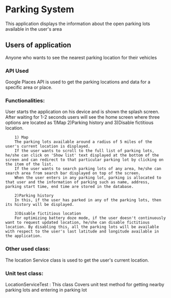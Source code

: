 # Parking System

This application displays the information about the open parking lots available in the user's area

## Users of application

Anyone who wants to see the nearest parking location for their vehicles

### API Used

Google Places API is used to get the parking locations and data for a specific area or place.

### Functionalities:

User starts the application on his device and is shown the splash screen.
After waiting for 1-2 seconds users will see the home screen where three options are located as
	1)Map
	2)Parking history and
	3)Disable fictitious location.

		1) Map
		The parking lots available around a radius of 5 miles of the user's current location is displayed.
		If the user wants to scroll to the full list of parking lots, he/she can click on 'Show list' text displayed at the bottom of the screen and can redirect to that particular parking lot by clicking on the item of the list.
		If the user wants to search parking lots of any area, he/she can search area from search bar displayed on top of the screen.
		When the user enters in any parking lot, parking is allocated to that user and the information of parking such as name, address, parking start time, end time are stored in the database.

		2)Parking history
		In this, if the user has parked in any of the parking lots, then its history will be displayed.

		3)Disable fictitious location
		For optimizing battery doze mode, if the user doesn't continuously want to request updated location, he/she can disable fictitious location. By disabling this, all the parking lots will be available with respect to the user's last latitude and longitude available in the application.

### Other used class:
The location Service class is used to get the user's current location.

### Unit test class:
LocationServiceTest : This class Covers unit test method for getting nearby parking lots and entering in parking lot


